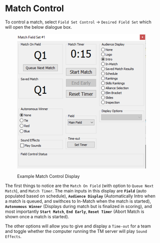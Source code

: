 # Match Control

To control a match, select `Field Set Control` -> `Desired Field Set` which will open the below dialogue box.&#x20;

<figure><img src="../../../../.gitbook/assets/Field Set Control.png" alt=""><figcaption><p>Example Match Control Display</p></figcaption></figure>

The first things to notice are the `Match On Field` (with option to `Queue Next Match`), and `Match Timer`. The main inputs in this display are **`Field`** (auto populated based on schedule), **`Audience Display`** (Automatically Intro when a match is queued, and swithces to In-Match when the match is started), **`Autonomous Winner`** (Displays during match but is finalized in scoring), and most importantly **`Start Match`**, **`End Early`**, **`Reset Timer`** (Abort Match is shown once a match is started).&#x20;

The other options will allow you to give and display a `Time-out` for a team and toggle whether the computer running the TM server will play `Sound Effects`_._
